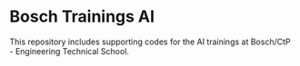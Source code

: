 # Bosch Trainings AI

This repository includes supporting codes for the AI trainings at Bosch/CtP - Engineering Technical School.